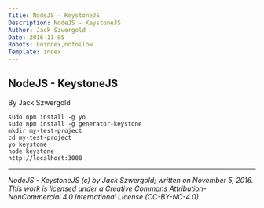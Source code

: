 ```yaml
---
Title: NodeJS - KeystoneJS
Description: NodeJS - KeystoneJS
Author: Jack Szwergold
Date: 2016-11-05
Robots: noindex,nofollow
Template: index
---
```


## NodeJS - KeystoneJS

By Jack Szwergold

	sudo npm install -g yo
	sudo npm install -g generator-keystone
	mkdir my-test-project
	cd my-test-project
	yo keystone
	node keystone
	http://localhost:3000

***

*NodeJS - KeystoneJS (c) by Jack Szwergold; written on November 5, 2016. This work is licensed under a Creative Commons Attribution-NonCommercial 4.0 International License (CC-BY-NC-4.0).*